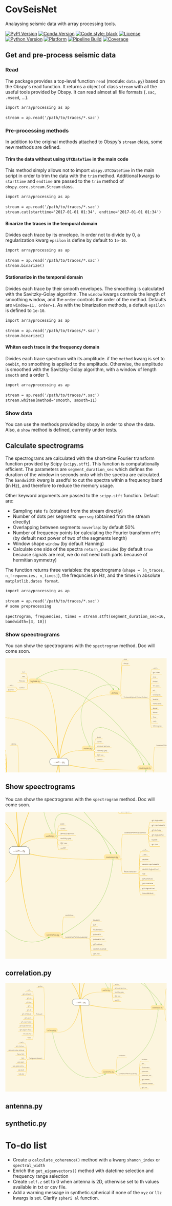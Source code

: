 # CovSeisNet

Analaysing seismic data with array processing tools.

[![PyPI Version](https://img.shields.io/pypi/v/covseisnet.svg)](https://test.pypi.org/project/covseisnet)
[![Conda Version](https://img.shields.io/conda/v/francistong/covseisnet)](https://anaconda.org/francistong/covseisnet)
[![Code style: black](https://img.shields.io/badge/code%20style-black-000000.svg)](https://github.com/psf/black)
[![License](https://img.shields.io/conda/l/francistong/covseisnet)](https://www.gnu.org/licenses/lgpl.html)
[![Python Version](https://img.shields.io/pypi/pyversions/covseisnet)](https://test.pypi.org/project/covseisnet)
[![Platform](https://img.shields.io/conda/pn/francistong/covseisnet)](https://anaconda.org/francistong/covseisnet)
[![Pipeline Build](https://gricad-gitlab.univ-grenoble-alpes.fr/covseisnet/covseisnet/badges/develop/pipeline.svg)]()
[![Coverage](https://img.shields.io/codecov/c/gh/covseisnet/covseisnet?token=17eccecf8a2846e497a9c35f10e396de)]()

## Get and pre-process seismic data

### Read

The package provides a top-level function `read` (module: `data.py`) based on the Obspy's read function. It returns a object of class `stream` with all the useful tools provided by Obspy. It can read almost all file formats (`.sac`, `.mseed`, ...). 

```
import arrayprocessing as ap

stream = ap.read('/path/to/traces/*.sac')
```

### Pre-processing methods

In addition to the original methods attached to Obspy's `stream` class, some new methods are defined. 

#### Trim the data without using `UTCDateTime` in the main code

This method simply allows not to import `obspy.UTCDateTime` in the main script in order to trim the data with the `trim` method. Additional kwargs to `starttime` and `endtime` are passed to the `trim` method of `obspy.core.stream.Stream` class.

```
import arrayprocessing as ap

stream = ap.read('/path/to/traces/*.sac')
stream.cut(starttime='2017-01-01 01:34', endtime='2017-01-01 01:34')
```

#### Binarize the traces in the temporal domain

Divides each trace by its envelope. In order not to divide by 0, a regularization kwarg `epsilon` is define by default to `1e-10`.

```
import arrayprocessing as ap

stream = ap.read('/path/to/traces/*.sac')
stream.binarize()
```

#### Stationarize in the temporal domain

Divides each trace by their smooth envelopes. The smoothing is calculated with the Savitzky-Golay algorithm. The `window` kwargs controls the length of smoothing window, and the `order` controls the order of the method. Defaults are `window=11, order=1`. As with the binarization methods, a default `epsilon` is defined to `1e-10`.

```
import arrayprocessing as ap

stream = ap.read('/path/to/traces/*.sac')
stream.binarize()
```
#### Whiten each trace in the frequency domain

Divides each trace spectrum with its amplitude. if the `method` kwarg is set to `onebit`, no smoothing is applied to the amplitude. Otherwise, the amplitude is smoothed with the Savitzky-Golay algorithm, with a window of length `smooth` and a order 1.

```
import arrayprocessing as ap

stream = ap.read('/path/to/traces/*.sac')
stream.whiten(method='smooth, smooth=11)
```

### Show data

You can use the methods provided by obspy in order to show the data. Also, a `show` method is defined, currently under tests.

## Calculate spectrograms

The spectrograms are calculated with the short-time Fourier transform function provided by Scipy (`scipy.stft`). This function is computationally efficient. The parameters are `segment_duration_sec` which defines the duration of the window in seconds onto which the spectra are calculated. The `bandwidth` kwarg is usedful to cut the spectra within a frequency band (in Hz), and therefore to reduce the memory usage.

Other keyword arguments are passed to the `scipy.stft` function. Default are: 
- Sampling rate `fs` (obtained from the stream directly)
- Number of dots per segments `nperseg` (obtained from the stream directly)
- Overlapping between segments `noverlap`: by default 50%
- Number of frequency points for calculating the Fourier transform `nfft` (by default next power of two of the segments length)
- Window shape `window` (by default Hanning)
- Calculate one side of the spectra `return_onesided` (by default `true` because signals are real, we do not need both parts because of hermitian symmetry)

The function returns three variables: the spectrograms (`shape = [n_traces, n_frequencies, n_times]`), the frequncies in Hz, and the times in absolute `matplotlib.dates format`.
```
import arrayprocessing as ap

stream = ap.read('/path/to/traces/*.sac')
# some preprocessing

spectrogram, frequencies, times = stream.stft(segment_duration_sec=16, bandwidth=[3, 10])
```


### Show speectrograms

You can show the spectrograms with the `spectrogram` method. Doc will come soon.

![](https://github.com/leonard-seydoux/arrayprocessing/blob/master/arrayprocessing_mindmap_data.png)

## Show speectrograms

You can show the spectrograms with the `spectrogram` method. Doc will come soon.



![](https://github.com/leonard-seydoux/arrayprocessing/blob/master/arrayprocessing_mindmap_covariance.png)

## correlation.py

![](https://github.com/leonard-seydoux/arrayprocessing/blob/master/arrayprocessing_mindmap_correlation.png)

## antenna.py

## synthetic.py

# To-do list

- Create a `calculate_coherence()` method with a kwarg `shanon_index` or `spectral_width`
- Enrich the `get_eigenvectors()` method with datetime selection and frequency range selection
- Create `self.z` set to 0 when antenna is 2D, otherwise set to th values available in txt or csv file.
- Add a warning message in synthetic.spherical if none of the `xyz` or `llz` kwargs is set. Clarify `spheri al` function.
